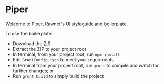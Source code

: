 # Piper
Welcome to Piper, Rawnet's UI styleguide and boilerplate.

To use the boilerplate: 
- Download the [ZIP](https://github.com/dahliacreative/piper/zipball/master)
- Extract the ZIP to your project root
- In terminal, from your project root, run `npm install`
- Edit `GruntConfig.json` to meet your requirments
- In terminal from your project root, run `grunt` to compile and watch for further changes; or
- Run `grunt build` to simply build the project
